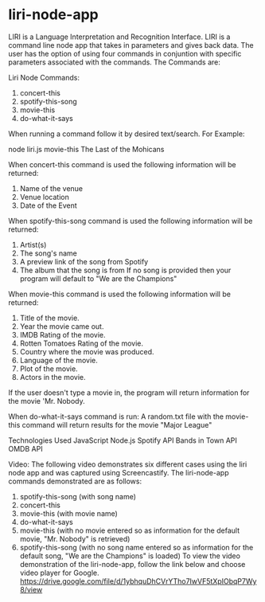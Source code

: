 # liri-node-app
LIRI is a Language Interpretation and Recognition Interface. LIRI is a command line node app that takes in parameters and gives back data. The user has the option of using four commands in conjuntion with specific parameters associated with the commands. The Commands are:

Liri Node Commands:
1. concert-this
2. spotify-this-song
3. movie-this
4. do-what-it-says

When running a command follow it by desired text/search.
For Example: 

node liri.js movie-this The Last of the Mohicans

When concert-this command is used the following information will be returned:
1. Name of the venue
2. Venue location
3. Date of the Event

When spotify-this-song command is used the following information will be returned:
1. Artist(s)
2. The song's name
3. A preview link of the song from Spotify
4. The album that the song is from
If no song is provided then your program will default to "We are the Champions"

When movie-this command is used the following information will be returned:
1. Title of the movie.
2. Year the movie came out.
3. IMDB Rating of the movie.
4. Rotten Tomatoes Rating of the movie.
5. Country where the movie was produced.
6. Language of the movie.
7. Plot of the movie.
8. Actors in the movie.

If the user doesn't type a movie in, the program will return information for the movie 'Mr. Nobody.

When do-what-it-says command is run:
A random.txt file with the movie-this command will return results for the movie "Major League"

Technologies Used
JavaScript
Node.js
Spotify API
Bands in Town API
OMDB API

Video:
The following video demonstrates six different cases using the liri node app and was captured using Screencastify. The liri-node-app commands demonstrated are as follows:
1. spotify-this-song (with song name)
2. concert-this
3. movie-this (with movie name)
4. do-what-it-says
5. movie-this (with no movie entered so as information for the default movie, "Mr. Nobody" is retrieved)
6. spotify-this-song (with no song name entered so as information for the default song, "We are the Champions" is loaded)
To view the video demonstration of the liri-node-app, follow the link below and choose video player for Google. 
https://drive.google.com/file/d/1ybhquDhCVrYTho7IwVF5tXpIObqP7Wy8/view

